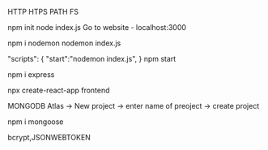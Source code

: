HTTP
HTPS
PATH
FS



npm init
node index.js
Go to website - localhost:3000


npm i nodemon
nodemon index.js



"scripts": {
    "start":"nodemon index.js",
}
npm start


npm i express


npx create-react-app frontend


MONGODB Atlas -> New project -> enter name of preoject -> create project



npm i mongoose


bcrypt,JSONWEBTOKEN

